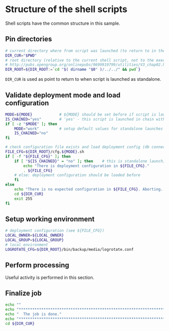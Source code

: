 # Structure of the shell scripts

Shell scripts have the common structure in this sample.

## Pin directories

```bash
# current directory where from script was launched (to return to in the end)
DIR_CUR="$PWD"
# root directory (relative to the current shell script, not to the execution point)
# http://pubs.opengroup.org/onlinepubs/9699919799/utilities/V3_chap02.html#tag_18_06_02
DIR_ROOT=${DIR_ROOT:=`cd "$( dirname "$0" )/../../" && pwd`}
```
`DIR_CUR` is used as point to return to when script is launched as standalone.


## Validate deployment mode and load configuration

```bash
MODE=${MODE}            # ${MODE} should be set before if script is launched in chain with other scripts
IS_CHAINED="yes"        # 'yes' - this script is launched in chain with other scripts, 'no'- standalone launch;
if [ -z "$MODE" ]; then
    MODE="work"         # setup default values for standalone launches
    IS_CHAINED="no"
fi

# check configuration file exists and load deployment config (db connection, Magento installation opts, etc.).
FILE_CFG=${DIR_ROOT}/cfg.${MODE}.sh
if [ -f "${FILE_CFG}" ]; then
    if [ "${IS_CHAINED}" = "no" ]; then    # this is standalone launch, load deployment configuration;
        echo "There is deployment configuration in ${FILE_CFG}."
        . ${FILE_CFG}
    # else: deployment configuration should be loaded before
    fi
else
    echo "There is no expected configuration in ${FILE_CFG}. Aborting..."
    cd ${DIR_CUR}
    exit 255
fi
```


## Setup working environment

```bash
# deployment configuration (see ${FILE_CFG})
LOCAL_OWNER=${LOCAL_OWNER}
LOCAL_GROUP=${LOCAL_GROUP}
# local environment
LOGROTATE_CFG=${DIR_ROOT}/bin/backup/media/logrotate.conf
```


## Perform processing

Useful activity is performed in this section.



## Finalize job

```bash
echo ""
echo "************************************************************************"
echo "  The job is done."
echo "************************************************************************"
cd ${DIR_CUR}
```